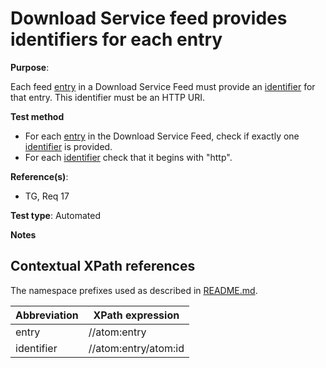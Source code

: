 # Download Service feed provides identifiers for each entry

**Purpose**: 

Each feed [entry](#entry) in a Download Service Feed must provide an [identifier](#identifier) for that entry. This identifier must be an HTTP URI.

**Test method**

* For each [entry](#entry) in the Download Service Feed, check if exactly one [identifier](#identifier) is provided.
* For each [identifier](#identifier) check that it begins with "http".

**Reference(s)**: 

* TG, Req 17

**Test type**: Automated

**Notes**

## Contextual XPath references

The namespace prefixes used as described in [README.md](README.md#namespaces).

Abbreviation                                               |  XPath expression
---------------------------------------------------------- | -------------------------------------------------------------------------
entry <a name="entry"></a> | //atom:entry
identifier <a name="identifier"></a> | //atom:entry/atom:id